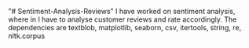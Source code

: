 "# Sentiment-Analysis-Reviews" 
I have worked on sentiment analysis, where in I have to analyse customer reviews and rate accordingly.
The dependencies are 
textblob,
matplotlib,
seaborn,
csv,
itertools,
string,
re,
nltk.corpus
